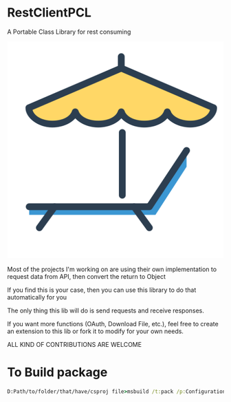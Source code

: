 # RestClientPCL
A Portable Class Library for rest consuming

![Rest](https://github.com/cuoilennaocacban/RestClientPCL/raw/master/restclient%20icon.png)

Most of the projects I'm working on are using their own implementation to request data from API, then convert the return to Object

If you find this is your case, then you can use this library to do that automatically for you

The only thing this lib will do is send requests and receive responses.

If you want more functions (OAuth, Download File, etc.), feel free to create an extension to this lib or fork it to modify for your own needs.

ALL KIND OF CONTRIBUTIONS ARE WELCOME

# To Build package

```cmd
D:Path/to/folder/that/have/csproj file>msbuild /t:pack /p:Configuration=Release
```
